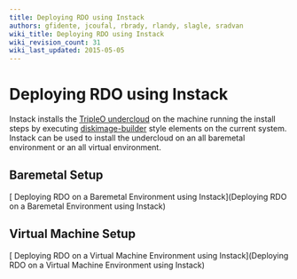 ```yaml
---
title: Deploying RDO using Instack
authors: gfidente, jcoufal, rbrady, rlandy, slagle, sradvan
wiki_title: Deploying RDO using Instack
wiki_revision_count: 31
wiki_last_updated: 2015-05-05
---
```


# Deploying RDO using Instack

Instack installs the [TripleO undercloud](http://docs.openstack.org/developer/tripleo-incubator/devtest_undercloud.html) on the machine running the install steps by executing [diskimage-builder](https://github.com/openstack/diskimage-builder) style elements on the current system. Instack can be used to install the undercloud on an all baremetal environment or an all virtual environment.

## Baremetal Setup

[ Deploying RDO on a Baremetal Environment using Instack](Deploying RDO on a Baremetal Environment using Instack)

## Virtual Machine Setup

[ Deploying RDO on a Virtual Machine Environment using Instack](Deploying RDO on a Virtual Machine Environment using Instack)
